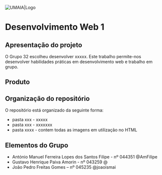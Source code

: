 
![UMAIA|Logo](/galeria/umaia.png)

# **Desenvolvimento Web 1**
## Apresentação do projeto

O Grupo 32 escolheu desenvolver xxxxx. Este trabalho permite-nos desenvolver habilidades práticas em desenvolvimento web e trabalho em grupo.



## Produto

## Organização do repositório
O repositório está organizado da seguinte forma:

- pasta xxx - xxxxx
- pasta xxx - xxxxxxx
- pasta xxxx - contem todas as imagens em utilização no HTML




## Elementos do Grupo
- António Manuel Ferreira Lopes dos Santos Filipe - nº 044351 @AmFilipe
- Gustavo Henrique Paiva Amorin - nº 043259 @
- João Pedro Freitas Gomes – nº 045235 @joaoismai
